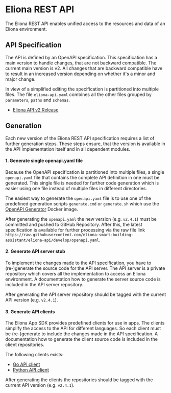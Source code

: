 # Eliona REST API #

The Eliona REST API enables unified access to the resources and data of an Eliona environment.

## API Specification ##

The API is defined by an OpenAPI specification. This specification has a main version to handle changes, that are not backward compatible. The current main version is v2. All changes that are backward compatible have to result in an increased version depending on whether it's a minor and major change.

In view of a simplified editing the specification is partitioned into multiple files. The file `eliona-api.yaml` combines all the other files grouped by `parameters`, `paths` and `schemas`.

- [Eliona API v2 Release](https://api.eliona.io/)

## Generation ##

Each new version of the Eliona REST API specification requires a list of further generation steps. These steps ensure, that the version is available in the API implementation itself and in all dependent modules.

#### 1. Generate single openapi.yaml file ####

Because the OpenAPI specification is partitioned into multiple files, a single `openapi.yaml` file that contains the complete API definition in one must be generated. This single file is needed for further code generation which is easier using one file instead of multiple files in different directories.

The easiest way to generate the `openapi.yaml` file is to use one of the predefined generation scripts `generate.cmd` or `generate.sh` which use the [OpenAPI Generator](https://openapi-generator.tech/docs/generators/openapi-yaml) Docker image.

After generating the `openapi.yaml` the new version (e.g. `v2.4.1`) must be committed and pushed to GitHub Repository. After this, the latest specification is available for further processing via the raw file link `https://raw.githubusercontent.com/eliona-smart-building-assistant/eliona-api/develop/openapi.yaml`.

#### 2. Generate API server stub ####

To implement the changes made to the API specification, you have to (re-)generate the source code for the API server. The API server is a private repository which covers all the implementation to access an Eliona environment. A documentation how to generate the server source code is included in the API server repository.

After generating the API server repository should be tagged with the current API version (e.g. `v2.4.1`).

#### 3. Generate API clients ####

The Eliona App SDK provides predefined clients for use in apps. The clients simplify the access to the API for different languages. So each client must be (re-)generate to include the changes made in the API specification. A documentation how to generate the client source code is included in the client repositories.

The following clients exists:
- [Go API client](https://github.com/eliona-smart-building-assistant/go-eliona-api-client)
- [Python API client](https://github.com/eliona-smart-building-assistant/python-eliona-api-client)

After generating the clients the repositories should be tagged with the current API version (e.g. `v2.4.1`).
